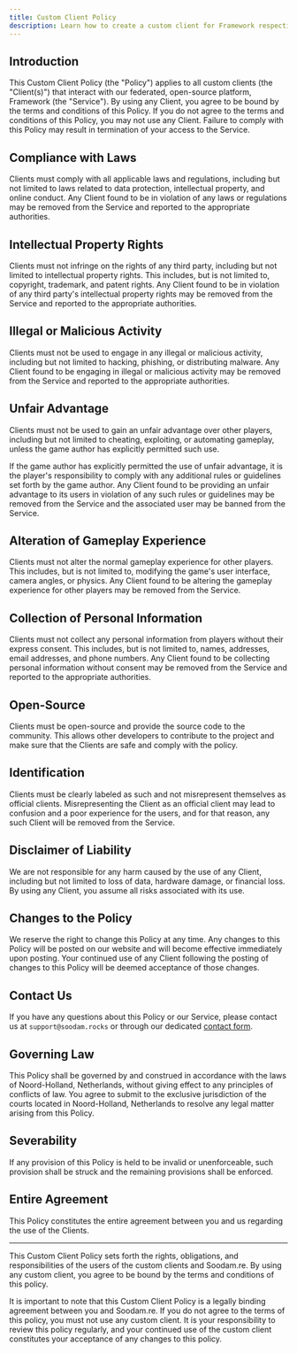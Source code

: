 ```yaml
---
title: Custom Client Policy
description: Learn how to create a custom client for Framework respecting our standards.
---
```


## Introduction
This Custom Client Policy (the "Policy") applies to all custom clients (the "Client(s)") that interact with our federated, open-source platform, Framework (the "Service"). By using any Client, you agree to be bound by the terms and conditions of this Policy. If you do not agree to the terms and conditions of this Policy, you may not use any Client. Failure to comply with this Policy may result in termination of your access to the Service.

## Compliance with Laws
Clients must comply with all applicable laws and regulations, including but not limited to laws related to data protection, intellectual property, and online conduct. Any Client found to be in violation of any laws or regulations may be removed from the Service and reported to the appropriate authorities.

## Intellectual Property Rights
Clients must not infringe on the rights of any third party, including but not limited to intellectual property rights. This includes, but is not limited to, copyright, trademark, and patent rights. Any Client found to be in violation of any third party's intellectual property rights may be removed from the Service and reported to the appropriate authorities.

## Illegal or Malicious Activity
Clients must not be used to engage in any illegal or malicious activity, including but not limited to hacking, phishing, or distributing malware. Any Client found to be engaging in illegal or malicious activity may be removed from the Service and reported to the appropriate authorities.

## Unfair Advantage
Clients must not be used to gain an unfair advantage over other players, including but not limited to cheating, exploiting, or automating gameplay, unless the game author has explicitly permitted such use.

If the game author has explicitly permitted the use of unfair advantage, it is the player's responsibility to comply with any additional rules or guidelines set forth by the game author. Any Client found to be providing an unfair advantage to its users in violation of any such rules or guidelines may be removed from the Service and the associated user may be banned from the Service.

## Alteration of Gameplay Experience
Clients must not alter the normal gameplay experience for other players. This includes, but is not limited to, modifying the game's user interface, camera angles, or physics. Any Client found to be altering the gameplay experience for other players may be removed from the Service.

## Collection of Personal Information
Clients must not collect any personal information from players without their express consent. This includes, but is not limited to, names, addresses, email addresses, and phone numbers. Any Client found to be collecting personal information without consent may be removed from the Service and reported to the appropriate authorities.

## Open-Source
Clients must be open-source and provide the source code to the community. This allows other developers to contribute to the project and make sure that the Clients are safe and comply with the policy.

## Identification
Clients must be clearly labeled as such and not misrepresent themselves as official clients. Misrepresenting the Client as an official client may lead to confusion and a poor experience for the users, and for that reason, any such Client will be removed from the Service.

## Disclaimer of Liability
We are not responsible for any harm caused by the use of any Client, including but not limited to loss of data, hardware damage, or financial loss. By using any Client, you assume all risks associated with its use.

## Changes to the Policy
We reserve the right to change this Policy at any time. Any changes to this Policy will be posted on our website and will become effective immediately upon posting. Your continued use of any Client following the posting of changes to this Policy will be deemed acceptance of those changes.

## Contact Us
If you have any questions about this Policy or our Service, please contact us at `support@soodam.rocks` or through our dedicated [contact form](https://framework.soodam.rocks/support).

## Governing Law
This Policy shall be governed by and construed in accordance with the laws of Noord-Holland, Netherlands, without giving effect to any principles of conflicts of law. You agree to submit to the exclusive jurisdiction of the courts located in Noord-Holland, Netherlands to resolve any legal matter arising from this Policy.

## Severability
If any provision of this Policy is held to be invalid or unenforceable, such provision shall be struck and the remaining provisions shall be enforced.

## Entire Agreement
This Policy constitutes the entire agreement between you and us regarding the use of the Clients.

---

This Custom Client Policy sets forth the rights, obligations, and responsibilities of the users of the custom clients and Soodam.re. By using any custom client, you agree to be bound by the terms and conditions of this policy.

It is important to note that this Custom Client Policy is a legally binding agreement between you and Soodam.re. If you do not agree to the terms of this policy, you must not use any custom client. It is your responsibility to review this policy regularly, and your continued use of the custom client constitutes your acceptance of any changes to this policy.